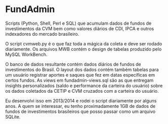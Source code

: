 # FundAdmin
Scripts (Python, Shell, Perl e SQL) que acumulam dados de fundos de investimentos da CVM bem como valores diários de CDI, IPCA e outros indexadores do mercado brasileiro.

O script cvmweb.py é o que faz toda a mágica da coleta e deve ser rodado diariamente.
Os arquivos MWB contém o design de tabelas produzido pelo MySQL WorkBench.

O banco de dados resultante contém dados diários de fundos de investimentos do Brasil.
O layout dos dados contém também tabelas para um usuário registrar aportes e saques que fez em datas específicas em certos fundos.
As views em fundadmin-views.sql são as que entregam insights personalizados (saldo e performance da carteira do usuário) sobre os dados coletados da CETIP e CVM cruzados com a carteira do usuário.

Eu desenvolvi isso em 2013/2014 e rodei o script diariamente por alguns anos.
A quem se interessar, eu tenho proximadamente 1GB de dados de fundos de investimentos brasileiros que posso passar como um arquivo SQLite.
